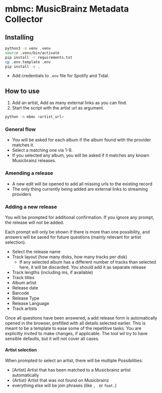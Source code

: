 # mbmc: MusicBrainz Metadata Collector

## Installing

```bash
python3 -m venv .venv
source .venv/bin/activate
pip install -r requirements.txt
cp .env.template .env
pip install -e .
```

 - Add credentials to `.env` file for Spotify and Tidal.

## How to use

1. Add an artist, Add as many external links as you can find.
2. Start the script with the artist url as argument.

```bash
python -m mbmc <artist_url>
```

### General flow

 - You will be asked for each album if the album found with the provider matches it.
 - Select a matching one via 1-9.
 - If you selected any album, you will be asked if it matches any known Musicbrainz releases.

### Amending a release

 - A new edit will be opened to add all missing urls to the existing record
 - The only thing currently being added are external links to streaming providers

### Adding a new release

You will be prompted for additional confirmation. If you ignore any prompt, the release will not be added.

Each prompt will only be shown if there is more than one possibility, and answers will be saved for future questions
(mainly relevant for artist selection).

 - Select the release name
 - Track layout (how many disks, how many tracks per disk)
   - If any selected album has a different number of tracks than selected here, it will be discarded. You should add it
     as separate release
 - Track lengths (including ms, if available)
 - Track titles
 - Album artist
 - Release date
 - Barcode
 - Release Type
 - Release Language
 - Track artists

Once all questions have been answered, a add release form is automatically opened in the browser,
prefilled with all details selected earlier. This is meant to be a template to ease some of the
repetitive tasks. You are explicitly invited to make changes, if applicable. The tool wil try to
have sensible defaults, but it will not cover all cases.

#### Artist selection

When prompted to select an artist, there will be multiple Possibilities:

 - [Artist] Artist that has been matched to a Musicbrainz artist automatically
 - {Artist} Artist that was not found on Musicbrainz
 - everything else will be join phrases (like `, ` or ` feat. `)
